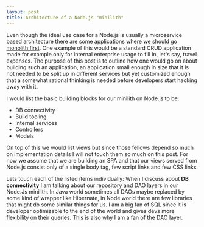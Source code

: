 ```yaml
---
layout: post
title: Architecture of a Node.js "minilith"
---
```


Even though the ideal use case for a Node.js is usually a microservice based architecture there are some applications where we should go [monolith first](http://martinfowler.com/bliki/MonolithFirst.html). One example of this would be a standard CRUD application made for example only for internal enterprise usage to fill in, let's say, travel expenses. The purpose of this post is to outline how one would go on about building such an application, an application small enough in size that it is not needed to be split up in different services but yet customized enough that a somewhat rational thinking is needed before developers start hacking away with it.

I would list the basic building blocks for our minilith on Node.js to be:
 - DB connectivity
 - Build tooling
 - Internal services
 - Controllers
 - Models

On top of this we would list views but since those fellows depend so much on implementation details I will not touch them so much on this post. For now we assume that we are building an SPA and that our views served from Node.js consist only of a single body tag, few script links and few CSS links.

Lets touch each of the listed items individually:
 When I discuss about <b>DB connectivity</b> I am talking about our repository and DAO layers in our Node.Js minilith. In Java world sometimes all DAOs maybe replaced by some kind of wrapper like Hibernate, in Node world there are few libraries that might do some similar things for us. I am a big fan of SQL since it is developer optimizable to the end of the world and gives devs more flexibility on their queries. This is also why I am a fan of the DAO layer.